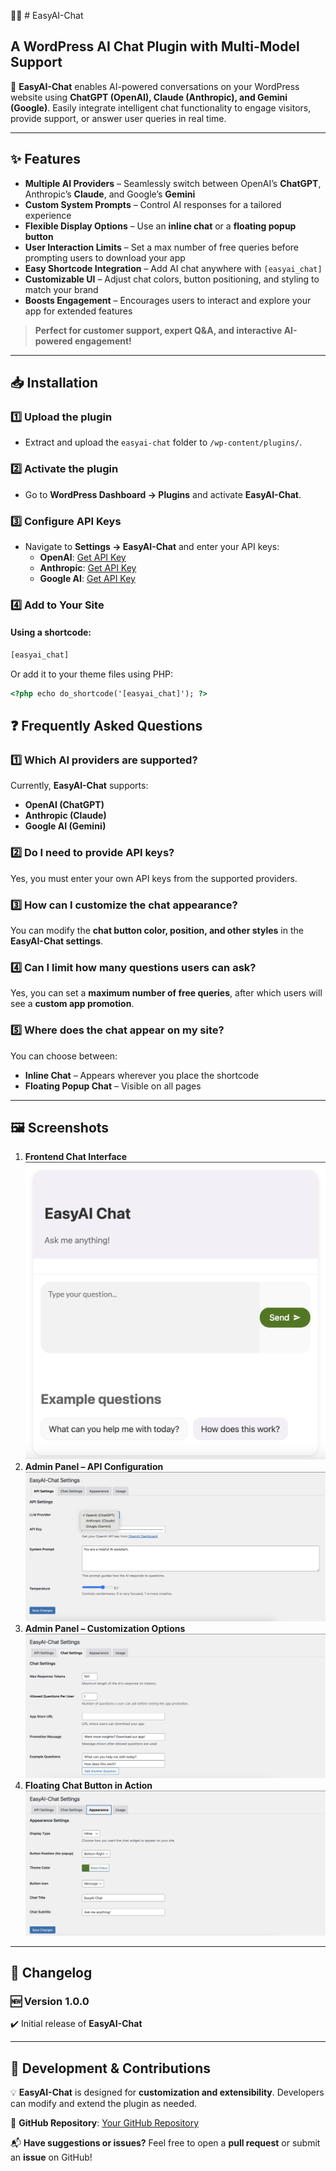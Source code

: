 🎯💬 # EasyAI-Chat

## A WordPress AI Chat Plugin with Multi-Model Support

🚀 **EasyAI-Chat** enables AI-powered conversations on your WordPress website using **ChatGPT (OpenAI), Claude (Anthropic), and Gemini (Google)**. Easily integrate intelligent chat functionality to engage visitors, provide support, or answer user queries in real time.

---

## ✨ Features

- **Multiple AI Providers** – Seamlessly switch between OpenAI’s **ChatGPT**, Anthropic’s **Claude**, and Google’s **Gemini**
- **Custom System Prompts** – Control AI responses for a tailored experience
- **Flexible Display Options** – Use an **inline chat** or a **floating popup button**
- **User Interaction Limits** – Set a max number of free queries before prompting users to download your app
- **Easy Shortcode Integration** – Add AI chat anywhere with `[easyai_chat]`
- **Customizable UI** – Adjust chat colors, button positioning, and styling to match your brand
- **Boosts Engagement** – Encourages users to interact and explore your app for extended features  

> **Perfect for customer support, expert Q&A, and interactive AI-powered engagement!**

---

## 📥 Installation

### 1️⃣ Upload the plugin
- Extract and upload the `easyai-chat` folder to `/wp-content/plugins/`.

### 2️⃣ Activate the plugin
- Go to **WordPress Dashboard → Plugins** and activate **EasyAI-Chat**.

### 3️⃣ Configure API Keys
- Navigate to **Settings → EasyAI-Chat** and enter your API keys:
  - **OpenAI**: [Get API Key](https://platform.openai.com/api-keys)
  - **Anthropic**: [Get API Key](https://console.anthropic.com/)
  - **Google AI**: [Get API Key](https://makersuite.google.com/app/apikey)

### 4️⃣ Add to Your Site

#### Using a shortcode:
```html
[easyai_chat]
```
Or add it to your theme files using PHP:
```html
<?php echo do_shortcode('[easyai_chat]'); ?>
```

## ❓ Frequently Asked Questions

### 1️⃣ Which AI providers are supported?
Currently, **EasyAI-Chat** supports:  
- **OpenAI (ChatGPT)**  
- **Anthropic (Claude)**  
- **Google AI (Gemini)**  

### 2️⃣ Do I need to provide API keys?
Yes, you must enter your own API keys from the supported providers.

### 3️⃣ How can I customize the chat appearance?
You can modify the **chat button color, position, and other styles** in the **EasyAI-Chat settings**.

### 4️⃣ Can I limit how many questions users can ask?
Yes, you can set a **maximum number of free queries**, after which users will see a **custom app promotion**.

### 5️⃣ Where does the chat appear on my site?
You can choose between:  
- **Inline Chat** – Appears wherever you place the shortcode  
- **Floating Popup Chat** – Visible on all pages  

---

## 🖼 Screenshots

1. **Frontend Chat Interface**  
![EasyAI-Chat Screenshot](images/04.png)
2. **Admin Panel – API Configuration**
![EasyAI-Chat Admin](images/011.png)
3. **Admin Panel – Customization Options**  
![EasyAI-Chat Admin](images/02.png)
4. **Floating Chat Button in Action**  
![EasyAI-Chat Admin](images/03.png)

---

## 📌 Changelog

### 🆕 Version 1.0.0
✔️ Initial release of **EasyAI-Chat**  

---

## 🚀 Development & Contributions

💡 **EasyAI-Chat** is designed for **customization and extensibility**. Developers can modify and extend the plugin as needed.  

🔗 **GitHub Repository**: [Your GitHub Repository](#)  

📬 **Have suggestions or issues?** Feel free to open a **pull request** or submit an **issue** on GitHub!  
